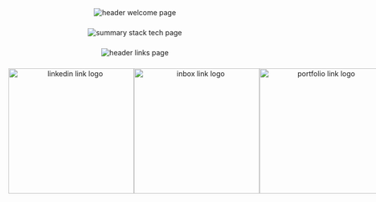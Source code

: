 <div align="center">
  <img src="https://iili.io/JujIx8G.png" alt="header welcome page" />
</div>

###

<div align="center">
  <img  src="https://iili.io/JujI7M7.png" alt="summary stack tech page"  />
</div>

###

<div align="center">
  <img src="https://iili.io/Juj51jf.png" alt="header links page"  />
</div>

###

 <div style="display: flex;" align="center">
       <a href="https://www.linkedin.com/in/matiassiocordich/" target="_blank">
         <img src="https://iili.io/JujYosR.png" alt="linkedin link logo" width="250px"/>
       </a>
   <a href="mailto:m.scordich@gmail.com" target="_blank">
         <img src="https://iili.io/Jujlyp1.png" alt="inbox link logo" width="250px"/>
       </a>
   <a href="/" target="_blank">
         <img src="https://iili.io/Juj0HTF.png" alt="portfolio link logo" width="250px"/>
       </a>
</div>
